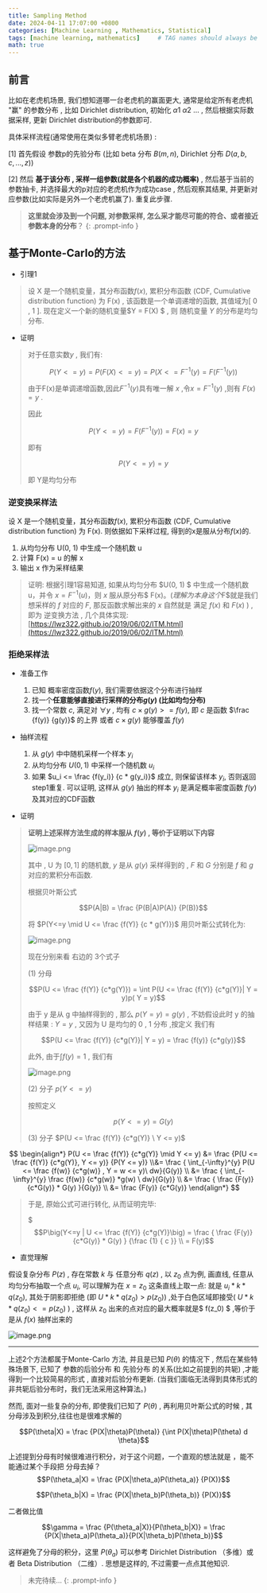 ```yaml
---
title: Sampling Method
date: 2024-04-11 17:07:00 +0800
categories: [Machine Learning , Mathematics, Statistical]
tags: [machine learning, mathematics]     # TAG names should always be lowercase
math: true
---
```


## 前言


比如在老虎机场景, 我们想知道哪一台老虎机的赢面更大, 通常是给定所有老虎机 "赢" 的参数分布 , 比如 Dirichlet distribution, 初始化 $\alpha1 \ \alpha2 \ …$  , 然后根据实际数据采样, 更新 Dirichlet distribution的参数即可. 

具体采样流程(通常使用在类似多臂老虎机场景) :

[1] 首先假设 参数p的先验分布 (比如 beta 分布 $B(m,n)$, Dirichlet 分布 $D(a,b,c,...,z)$)

[2] 然后 **基于该分布 ,  采样一组参数(就是各个机器的成功概率)** , 然后基于当前的参数抽卡, 并选择最大的p对应的老虎机作为成功case , 然后观察其结果, 并更新对应参数(比如实际是另外一个老虎机赢了). 重复此步骤.


> **这里就会涉及到一个问题, 对参数采样, 怎么采才能尽可能的符合、或者接近参数本身的分布**？
{: .prompt-info }


## 基于Monte-Carlo的方法

- 引理1

> 设 X 是一个随机变量，其分布函数$f(x)$, 累积分布函数 (CDF, Cumulative distribution function) 为 F(x) , 该函数是一个单调递增的函数, 其值域为[ 0 ,  1 ]. 现在定义一个新的随机变量$Y = F(X) $ , 则 随机变量 $Y$ 的分布是均匀分布.

- 证明

> 对于任意实数$y$ , 我们有:
> 
> $$P(Y<=y)  = P(F(X) <= y) = P(X <= F^{-1}(y) = F( F^{-1}(y))$$
> 
> 由于F(x)是单调递增函数,因此$F^{-1}(y)$具有唯一解 $x$ ,令$x = F^{-1}(y)$ ,则有 $F(x) = y$ .
> 
> 因此
> 
> $$P( Y <= y) = F(F^{-1}(y)) = F(x) = y$$
> 
> 即有
> 
> $$P( Y <= y)  = y$$
> 
> 即 Y是均匀分布


### 逆变换采样法

设 X 是一个随机变量，其分布函数$f(x)$, 累积分布函数 (CDF, Cumulative distribution function) 为 F(x). 则依据如下采样过程, 得到的x是服从分布$f(x)$的.

1. 从均匀分布 U(0, 1) 中生成一个随机数 u
2. 计算 F(x) = u 的解 x
3. 输出 x 作为采样结果

> 证明: 根据引理1容易知道, 如果从均匀分布 $U(0, 1) $ 中生成一个随机数 u，并令 $x = F^{-1} (u)$，则 $x$ 服从原分布$ F(x)$。(理解为本身这个$F$就是我们想采样的 $f$ 对应的 $F$, 那反函数求解出来的 $x$ 自然就是 满足 $f(x)$ 和 $F(x)$ ) , 即为 逆变换方法 , 几个具体实现: [https://lwz322.github.io/2019/06/02/ITM.html](https://lwz322.github.io/2019/06/02/ITM.html)

### 拒绝采样法

- 准备工作
    1. 已知 概率密度函数$f(y)$, 我们需要依据这个分布进行抽样
    2. 找一个**任意能够直接进行采样的分布$g(y)$ (比如均匀分布)**
    3. 找一个常数 $c$, 满足对 $\forall y$ , 均有 $c \times g(y) >= f(y)$, 即 $c$ 是函数 $\frac {f(y)} {g(y)}$ 的上界 或者 $c \times g(y)$ 能够覆盖 $f(y)$

- 抽样流程
    1. 从 $g(y)$ 中中随机采样一个样本 $y_i$
    2. 从均匀分布 $U(0,1)$ 中采样一个随机数 $u_i$
    3. 如果 $u_i <= \frac {f(y_i)} {c * g(y_i)}$  成立, 则保留该样本 $y_i$, 否则返回 step1重复. 可以证明, 这样从 $g(y)$ 抽出的样本 $y_i$ 是满足概率密度函数 $f(y)$ 及其对应的CDF函数

- 证明

> **证明上述采样方法生成的样本服从 $f(y)$ , 等价于证明以下内容**
> 
> ![image.png](https://s2.loli.net/2024/04/11/zBmECrMeK82fnAI.png)
> 
> 其中 , U 为 $[0 ,1]$ 的随机数, $y$ 是从 $g(y)$ 采样得到的 , $F$ 和 $G$ 分别是 $f$ 和 $g$ 对应的累积分布函数.
> 
> 根据贝叶斯公式
> 
> $$P(A|B) = \frac {P(B|A)P(A)} {P(B)}$$
> 
> 将 $P(Y<=y \mid U <= \frac {f(Y)} {c * g(Y)})$ 用贝叶斯公式转化为:
> 
> ![image.png](https://s2.loli.net/2024/04/11/e6lD9zZm7pocfIu.png)
> 
> 现在分别来看 右边的 3个式子
> 
> (1) 分母
> 
> $$P(U <= \frac {f(Y)} {c*g(Y)}) =  \int P(U <= \frac {f(Y)} {c*g(Y)}| Y = y)p( Y = y)$$
> 
> 
> 由于 y 是从 g 中抽样得到的 , 那么 $p( Y = y) = g(y)$ , 不妨假设此时 y 的抽样结果 : $Y = y$ , 又因为 U 是均匀的 0 , 1 分布 ,按定义 我们有
> 
> $$P(U <= \frac {f(Y)} {c*g(Y)}| Y = y) = \frac {f(y)} {c*g(y)}$$
> 
> 此外, 由于$\int f(y)=1$ , 我们有 
> 
> ![image.png](https://s2.loli.net/2024/04/11/mdCt9oxAZKaMNsW.png)
> 
> (2) 分子 $p( Y <= y)$
> 
> 按照定义 
> 
> $$p( Y <= y) = G(y)$$
> 
> (3) 分子 $P(U <= \frac {f(Y)} {c*g(Y)} \ Y <= y)$
> 
$$
\begin{align*}
P(U <= \frac {f(Y)} {c*g(Y)} \mid Y <= y) &= 
\frac {P(U <= \frac {f(Y)} {c*g(Y)}, Y <= y)} {P(Y <= y)} \\&=  
\frac { \int_{-\infty}^{y} P(U <= \frac {f(w)} {c*g(w)}  , Y = w <= y)\ dw}{G(y)} \\ &= 
\frac { \int_{-\infty}^{y} \frac {f(w)} {c*g(w)} *g(w) \ dw}{G(y)} \\ &=  
\frac { \frac {F(y)} {c*G(y)} * G(y) }{G(y)} \\ &= 
\frac {F(y)} {c*G(y)}
\end{align*}
$$
> 
> 
> 于是, 原始公式可进行转化, 从而证明完毕:
> 
> $$$P\big(Y<=y | U <= \frac {f(Y)} {c*g(Y)}\big) = \frac { \frac {F(y)} {c*G(y)} * G(y) } {\frac {1} { c }} \\ = F(y)$$


- 直觉理解

假设复杂分布 $P(z)$ , 存在常数 $k$ 与 任意分布 $q(z)$ , 以 $z_0$ 点为例, 画直线, 任意从均匀分布抽取一个点 $u_i$, 可以理解为在 $x = z_0$ 这条直线上取一点: 就是 $u_i  * k * q(z_0)$, 其处于阴影即拒绝 (即 $U * k * q(z_0) > p(z_0)$) ,处于白色区域即接受( $U * k * q(z_0) <= p(z_0)$ ) , 这样从 $z_0$ 出来的点对应的最大概率就是$ f(z_0) $ ,等价于是从 $f(x)$ 抽样出来的


![image.png](https://s2.loli.net/2024/04/11/XO3GehobsnckrNQ.png)

----
上述2个方法都属于Monte-Carlo 方法, 并且是已知 $P(\theta)$ 的情况下 , 然后在某些特殊场景下, 已知了 参数的后验分布 和 先验分布 的关系(比如之前提到的共轭) ,才能得到一个比较简易的形式 , 直接对后验分布更新. (当我们面临无法得到具体形式的非共轭后验分布时，我们无法采用这种算法。)

然而, 面对一些复杂的分布, 即使我们已知了 $P(\theta)$  , 再利用贝叶斯公式的时候 , 其分母涉及到积分,往往也是很难求解的

$$P(\theta|X) = \frac {P(X|\theta)P(\theta)} {\int P(X|\theta)P(\theta) d \theta}$$

上述提到分母有时候很难进行积分，对于这个问题，一个直观的想法就是 ，能不能通过某个手段把 分母去掉？
$$P(\theta_a|X) = \frac {P(X|\theta_a)P(\theta_a)} {P(X)}$$

$$P(\theta_b|X) = \frac {P(X|\theta_b)P(\theta_b)} {P(X)}$$

二者做比值

$$\gamma = \frac {P(\theta_a|X)}{P(\theta_b|X)} = \frac {P(X|\theta_a)P(\theta_a)}{P(X|\theta_b)P(\theta_b)}$$

这样避免了分母的积分，这里 $P(\theta_a)$ 可以参考 Dirichlet Distribution （多维）或者 Beta Distribution （二维）. 思想是这样的, 不过需要一点点其他知识. 

> 未完待续...
{: .prompt-info }
